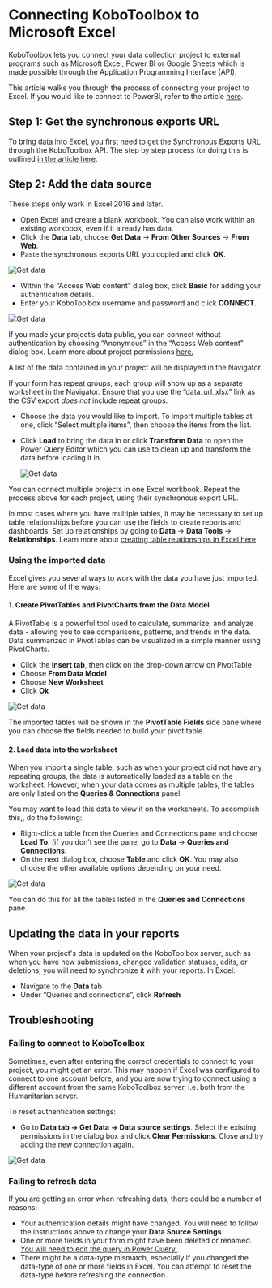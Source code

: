 # Connecting KoboToolbox to Microsoft Excel

KoboToolbox lets you connect your data collection project to external programs
such as Microsoft Excel, Power BI or Google Sheets which is made possible
through the Application Programming Interface (API).

This article walks you through the process of connecting your project to Excel.
If you would like to connect to PowerBI, refer to the article
[here](pulling_data_into_powerbi.md).

## Step 1: Get the synchronous exports URL

To bring data into Excel, you first need to get the Synchronous Exports URL
through the KoboToolbox API. The step by step process for doing this is outlined
[in the article here](synchronous_exports.md).

## Step 2: Add the data source

<p class="note">These steps only work in Excel 2016 and later.</p>

- Open Excel and create a blank workbook. You can also work within an existing
  workbook, even if it already has data.
- Click the **Data** tab, choose **Get Data** -> **From Other Sources** ->
  **From Web**.
- Paste the synchronous exports URL you copied and click **OK**.

![Get data](images/pulling_data_excelquery/get_data.gif)

- Within the “Access Web content” dialog box, click **Basic** for adding your
  authentication details.
- Enter your KoboToolbox username and password and click **CONNECT**.

![Get data](images/pulling_data_excelquery/authentication.gif)

<p class="note">If you made your project’s data public, you can connect without authentication
by choosing “Anonymous” in the “Access Web content” dialog box. Learn more about
project permissions <a href="https://support.kobotoolbox.org/managing_permissions.html">here.</a></p>

A list of the data contained in your project will be displayed in the Navigator.

<p class="note">If your form has repeat groups, each group will show up as a separate worksheet
in the Navigator. Ensure that you use the “data_url_xlsx” link as the CSV export
<em>does not</em> include repeat groups.</p>

- Choose the data you would like to import. To import multiple tables at one,
  click “Select multiple items”, then choose the items from the list.
- Click **Load** to bring the data in or click **Transform Data** to open the
  Power Query Editor which you can use to clean up and transform the data before
  loading it in.

  ![Get data](images/pulling_data_excelquery/navigator.gif)

<section class="note">

You can connect multiple projects in one Excel workbook. Repeat the process
above for each project, using their synchronous export URL.

In most cases where you have multiple tables, it may be necessary to set up
table relationships before you can use the fields to create reports and
dashboards. Set up relationships by going to **Data** -> **Data Tools** ->
**Relationships**. Learn more about
<a href=”https://support.microsoft.com/en-us/office/create-a-relationship-between-tables-in-excel-fe1b6be7-1d85-4add-a629-8a3848820be3”>creating
table relationships in Excel here</a>

</section>

### Using the imported data

Excel gives you several ways to work with the data you have just imported. Here
are some of the ways:

#### 1. Create PivotTables and PivotCharts from the Data Model

A PivotTable is a powerful tool used to calculate, summarize, and analyze data -
allowing you to see comparisons, patterns, and trends in the data. Data
summarized in PivotTables can be visualized in a simple manner using
PivotCharts.

- Click the **Insert tab**, then click on the drop-down arrow on PivotTable
- Choose **From Data Model**
- Choose **New Worksheet**
- Click **Ok**

![Get data](images/pulling_data_excelquery/pivot.gif)

The imported tables will be shown in the **PivotTable Fields** side pane where
you can choose the fields needed to build your pivot table.

#### 2. Load data into the worksheet

When you import a single table, such as when your project did not have any
repeating groups, the data is automatically loaded as a table on the worksheet.
However, when your data comes as multiple tables, the tables are only listed on
the **Queries & Connections** panel.

You may want to load this data to view it on the worksheets. To accomplish
this,, do the following:

- Right-click a table from the Queries and Connections pane and choose **Load
  To**. (if you don’t see the pane, go to **Data** -> **Queries and
  Connections**.
- On the next dialog box, choose **Table** and click **OK**. You may also choose
  the other available options depending on your need.

![Get data](images/pulling_data_excelquery/load_table.gif)

You can do this for all the tables listed in the **Queries and Connections**
pane.

## Updating the data in your reports

When your project's data is updated on the KoboToolbox server, such as when you
have new submissions, changed validation statuses, edits, or deletions, you will
need to synchronize it with your reports. In Excel:

- Navigate to the **Data** tab
- Under “Queries and connections”, click **Refresh**

## Troubleshooting

### Failing to connect to KoboToolbox

Sometimes, even after entering the correct credentials to connect to your
project, you might get an error. This may happen if Excel was configured to
connect to one account before, and you are now trying to connect using a
different account from the same KoboToolbox server, i.e. both from the
Humanitarian server.

To reset authentication settings:

- Go to **Data tab -> Get Data -> Data source settings**. Select the existing
  permissions in the dialog box and click **Clear Permissions**. Close and try
  adding the new connection again.

![Get data](images/pulling_data_excelquery/data_source_settings.gif)

### Failing to refresh data

If you are getting an error when refreshing data, there could be a number of
reasons:

- Your authentication details might have changed. You will need to follow the
  instructions above to change your **Data Source Settings**.
- One or more fields in your form might have been deleted or renamed.
  [You will need to edit the query in Power Query ](https://docs.microsoft.com/en-us/power-bi/transform-model/desktop-query-overview).
- There might be a data-type mismatch, especially if you changed the data-type
  of one or more fields in Excel. You can attempt to reset the data-type before
  refreshing the connection.
